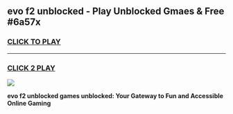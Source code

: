 
## evo f2 unblocked - Play Unblocked Gmaes & Free #6a57x
<h3>
<a href="https://news.freeplayer.one?title=evo_f2_unblocked&ref=03M">CLICK TO PLAY</a></h3>
<hr>

<h3>
<a href="https://news.freeplayer.one?title=evo_f2_unblocked&ref=03M">CLICK 2 PLAY</a>
  
</h3>

<a href="https://news.freeplayer.one?title=evo_f2_unblocked&ref=03M"><img src="https://clearcache.store/games.png"></a>


**evo f2 unblocked games unblocked: Your Gateway to Fun and Accessible Online Gaming**
